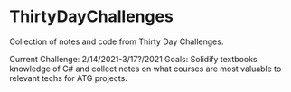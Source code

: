 # ThirtyDayChallenges
Collection of notes and code from Thirty Day Challenges.

Current Challenge: 2/14/2021-3/17?/2021
Goals: Solidify textbooks knowledge of C# and collect notes on what courses are most valuable to relevant techs for ATG projects.
